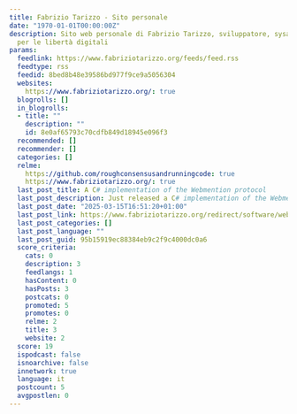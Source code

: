 ```yaml
---
title: Fabrizio Tarizzo - Sito personale
date: "1970-01-01T00:00:00Z"
description: Sito web personale di Fabrizio Tarizzo, sviluppatore, sysadmin e attivista
  per le libertà digitali
params:
  feedlink: https://www.fabriziotarizzo.org/feeds/feed.rss
  feedtype: rss
  feedid: 8bed8b48e39586bd977f9ce9a5056304
  websites:
    https://www.fabriziotarizzo.org/: true
  blogrolls: []
  in_blogrolls:
  - title: ""
    description: ""
    id: 8e0af65793c70cdfb849d18945e096f3
  recommended: []
  recommender: []
  categories: []
  relme:
    https://github.com/roughconsensusandrunningcode: true
    https://www.fabriziotarizzo.org/: true
  last_post_title: A C# implementation of the Webmention protocol
  last_post_description: Just released a C# implementation of the Webmention protocol
  last_post_date: "2025-03-15T16:51:20+01:00"
  last_post_link: https://www.fabriziotarizzo.org/redirect/software/webmention/repo/
  last_post_categories: []
  last_post_language: ""
  last_post_guid: 95b15919ec88384eb9c2f9c4000dc0a6
  score_criteria:
    cats: 0
    description: 3
    feedlangs: 1
    hasContent: 0
    hasPosts: 3
    postcats: 0
    promoted: 5
    promotes: 0
    relme: 2
    title: 3
    website: 2
  score: 19
  ispodcast: false
  isnoarchive: false
  innetwork: true
  language: it
  postcount: 5
  avgpostlen: 0
---
```

